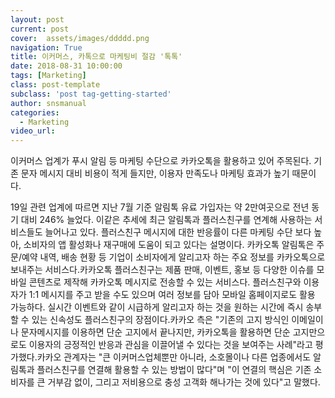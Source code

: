 ```yaml
---
layout: post
current: post
cover:  assets/images/ddddd.png
navigation: True
title: 이커머스, 카톡으로 마케팅비 절감 '톡톡'
date: 2018-08-31 10:00:00
tags: [Marketing]
class: post-template
subclass: 'post tag-getting-started'
author: snsmanual
categories:
  - Marketing
video_url: 
---
```


이커머스 업계가 푸시 알림 등 마케팅 수단으로 카카오톡을 활용하고 있어 주목된다. 기존 문자 메시지 대비 비용이 적게 들지만, 이용자 만족도나 마케팅 효과가 높기 때문이다.

19일 관련 업계에 따르면 지난 7월 기준 알림톡 유료 가입자는 약 2만여곳으로 전년 동기 대비 246% 늘었다. 이같은 추세에 최근 알림톡과 플러스친구를 연계해 사용하는 서비스들도 늘어나고 있다. 플러스친구 메시지에 대한 반응률이 다른 마케팅 수단 보다 높아, 소비자의 앱 활성화나 재구매에 도움이 되고 있다는 설명이다.
카카오톡 알림톡은 주문/예약 내역, 배송 현황 등 기업이 소비자에게 알리고자 하는 주요 정보를 카카오톡으로 보내주는 서비스다.카카오톡 플러스친구는 제품 판매, 이벤트, 홍보 등 다양한 이슈를 모바일 콘텐츠로 제작해 카카오톡 메시지로 전송할 수 있는 서비스다. 플러스친구와 이용자가 1:1 메시지를 주고 받을 수도 있으며 여러 정보를 담아 모바일 홈페이지로도 활용 가능하다. 실시간 이벤트와 같이 시급하게 알리고자 하는 것을 원하는 시간에 즉시 송부할 수 있는 신속성도 플러스친구의 장점이다.카카오 측은 "기존의 고지 방식인 이메일이나 문자메시지를 이용하면 단순 고지에서 끝나지만, 카카오톡을 활용하면 단순 고지만으로도 이용자의 긍정적인 반응과 관심을 이끌어낼 수 있다는 것을 보여주는 사례"라고 평가했다.카카오 관계자는 "큰 이커머스업체뿐만 아니라, 소호몰이나 다른 업종에서도 알림톡과 플러스친구를 연결해 활용할 수 있는 방법이 많다"며 "이 연결의 핵심은 기존 소비자를 큰 거부감 없이, 그리고 저비용으로 충성 고객화 해나가는 것에 있다"고 말했다.

